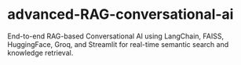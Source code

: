 # advanced-RAG-conversational-ai
End-to-end RAG-based Conversational AI using LangChain, FAISS, HuggingFace, Groq, and Streamlit for real-time semantic search and knowledge retrieval.
